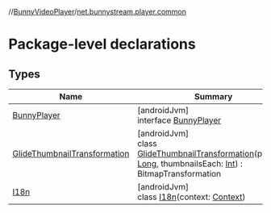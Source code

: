 //[BunnyVideoPlayer](../../index.md)/[net.bunnystream.player.common](index.md)

# Package-level declarations

## Types

| Name | Summary |
|---|---|
| [BunnyPlayer](-bunny-player/index.md) | [androidJvm]<br>interface [BunnyPlayer](-bunny-player/index.md) |
| [GlideThumbnailTransformation](-glide-thumbnail-transformation/index.md) | [androidJvm]<br>class [GlideThumbnailTransformation](-glide-thumbnail-transformation/index.md)(position: [Long](https://kotlinlang.org/api/latest/jvm/stdlib/kotlin-stdlib/kotlin/-long/index.html), thumbnailsEach: [Int](https://kotlinlang.org/api/latest/jvm/stdlib/kotlin-stdlib/kotlin/-int/index.html)) : BitmapTransformation |
| [I18n](-i18n/index.md) | [androidJvm]<br>class [I18n](-i18n/index.md)(context: [Context](https://developer.android.com/reference/kotlin/android/content/Context.html)) |
